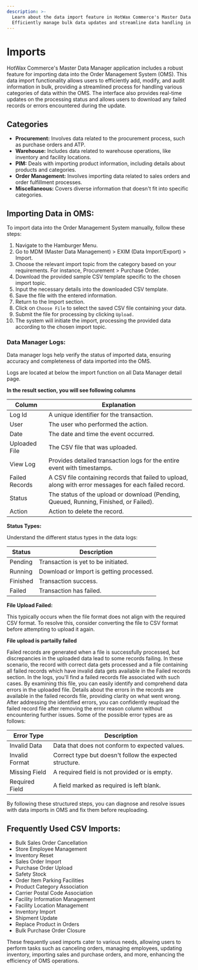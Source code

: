 ```yaml
---
description: >-
  Learn about the data import feature in HotWax Commerce's Master Data Manager.
  Efficiently manage bulk data updates and streamline data handling in OMS.
---
```


# Imports

HotWax Commerce's Master Data Manager application includes a robust feature for importing data into the Order Management System (OMS). This data import functionality allows users to efficiently add, modify, and audit information in bulk, providing a streamlined process for handling various categories of data within the OMS. The interface also provides real-time updates on the processing status and allows users to download any failed records or errors encountered during the update.

## Categories

* **Procurement:** Involves data related to the procurement process, such as purchase orders and ATP.
* **Warehouse:** Includes data related to warehouse operations, like inventory and facility locations.
* **PIM:** Deals with importing product information, including details about products and categories.
* **Order Management:** Involves importing data related to sales orders and order fulfillment processes.
* **Miscellaneous:** Covers diverse information that doesn't fit into specific categories.

## Importing Data in OMS:

To import data into the Order Management System manually, follow these steps:

1. Navigate to the Hamburger Menu.
2. Go to MDM (Master Data Management) > EXIM (Data Import/Export) > Import.
3. Choose the relevant import topic from the category based on your requirements. For instance, Procurement > Purchase Order.
4. Download the provided sample CSV template specific to the chosen import topic.
5. Input the necessary details into the downloaded CSV template.
6. Save the file with the entered information.
7. Return to the Import section.
8. Click on `Choose File` to select the saved CSV file containing your data.
9. Submit the file for processing by clicking `Upload.`
10. The system will initiate the import, processing the provided data according to the chosen import topic.

### Data Manager Logs:

Data manager logs help verify the status of imported data, ensuring accuracy and completeness of data imported into the OMS.

Logs are located at below the import function on all Data Manager detail page.

**In the result section, you will see following columns**

| Column         | Explanation                                                                                            |
| -------------- | ------------------------------------------------------------------------------------------------------ |
| Log Id         | A unique identifier for the transaction.                                                               |
| User           | The user who performed the action.                                                                     |
| Date           | The date and time the event occurred.                                                                  |
| Uploaded File  | The CSV file that was uploaded.                                                                        |
| View Log       | Provides detailed transaction logs for the entire event with timestamps.                               |
| Failed Records | A CSV file containing records that failed to upload, along with error messages for each failed record. |
| Status         | The status of the upload or download (Pending, Queued, Running, Finished, or Failed).                  |
| Action         | Action to delete the record.                                                                           |

**Status Types:**

Understand the different status types in the data logs:

| Status   | Description                              |
| -------- | ---------------------------------------- |
| Pending  | Transaction is yet to be initiated.      |
| Running  | Download or Import is getting processed. |
| Finished | Transaction success.                     |
| Failed   | Transaction has failed.                  |

**File Upload Failed:**

This typically occurs when the file format does not align with the required CSV format. To resolve this, consider converting the file to CSV format before attempting to upload it again.

**File upload is partailly failed**

Failed records are generated when a file is successfully processed, but discrepancies in the uploaded data lead to some records failing. In these scenario, the record with correct data gets processed and a file containing all failed records which have invalid data gets available in the Failed records section. In the logs, you'll find a failed records file associated with such cases. By examining this file, you can easily identify and comprehend data errors in the uploaded file. Details about the errors in the records are available in the failed records file, providing clarity on what went wrong. After addressing the identified errors, you can confidently reupload the failed record file after removing the error reason column without encountering further issues. Some of the possible error types are as follows:

| Error Type     | Description                                             |
| -------------- | ------------------------------------------------------- |
| Invalid Data   | Data that does not conform to expected values.          |
| Invalid Format | Correct type but doesn't follow the expected structure. |
| Missing Field  | A required field is not provided or is empty.           |
| Required Field | A field marked as required is left blank.               |

By following these structured steps, you can diagnose and resolve issues with data imports in OMS and fix them before reuploading.

## Frequently Used CSV Imports:

* Bulk Sales Order Cancellation
* Store Employee Management
* Inventory Reset
* Sales Order Import
* Purchase Order Upload
* Safety Stock
* Order Item Parking Facilities
* Product Category Association
* Carrier Postal Code Association
* Facility Information Management
* Facility Location Management
* Inventory Import
* Shipment Update
* Replace Product in Orders
* Bulk Purchase Order Closure

These frequently used imports cater to various needs, allowing users to perform tasks such as canceling orders, managing employees, updating inventory, importing sales and purchase orders, and more, enhancing the efficiency of OMS operations.
